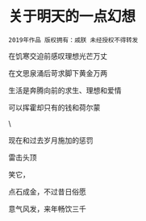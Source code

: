 # 关于明天的一点幻想

    2019年作品 版权拥有：戚朕 未经授权不得转发

在饥寒交迫前感叹理想光芒万丈

在文思泉涌后苛求脚下黄金万两

生活是奔腾向前的求生、理想和爱情

可以挥霍却只有的钱和荷尔蒙

\

现在和过去岁月施加的惩罚

雷击头顶

笑它，
    
点石成金，不过昔日俗愿

意气风发，来年畅饮三千